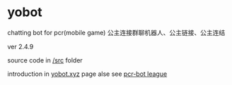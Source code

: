 # yobot
chatting bot for pcr(mobile game)
公主连接群聊机器人、公主链接、公主连结

ver 2.4.9

source code in [/src](https://github.com/yuudi/yobot/tree/master/src/client) folder

introduction in [yobot.xyz](https://yobot.xyz/) page
alse see [pcr-bot league](https://www.pcrbot.com)

